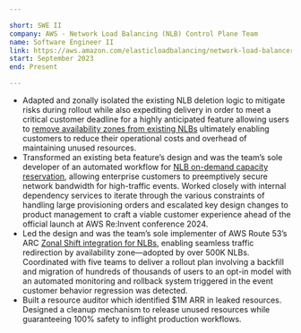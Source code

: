 ```yaml
---

short: SWE II
company: AWS - Network Load Balancing (NLB) Control Plane Team
name: Software Engineer II
link: https://aws.amazon.com/elasticloadbalancing/network-load-balancer/
start: September 2023
end: Present

---
```


- Adapted and zonally isolated the existing NLB deletion logic to mitigate risks during rollout while also expediting delivery in order to meet a critical customer deadline for a highly anticipated feature allowing users to <a href="https://aws.amazon.com/about-aws/whats-new/2025/02/aws-network-load-balancer-removing-availability-zones/" target="_blank">remove availability zones from existing NLBs</a> ultimately enabling customers to reduce their operational costs and overhead of maintaining unused resources. 
- Transformed an existing beta feature’s design and was the team’s sole developer of an automated workflow for <a href="https://docs.aws.amazon.com/elasticloadbalancing/latest/network/capacity-unit-reservation.html" target="_blank">NLB on-demand capacity reservation</a>, allowing enterprise customers to preemptively secure network bandwidth for high-traffic events. Worked closely with internal dependency services to iterate through the various constraints of handling large provisioning orders and escalated key design changes to product management to craft a viable customer experience ahead of the official launch at AWS Re:Invent conference 2024.
- Led the design and was the team’s sole implementer of AWS Route 53’s ARC <a href="https://aws.amazon.com/about-aws/whats-new/2024/10/cross-zone-network-load-balancer-zonal-shift-autoshift/" target="_blank">Zonal Shift integration for NLBs</a>, enabling seamless traffic redirection by availability zone—adopted by over 500K NLBs. Coordinated with five teams to deliver a rollout plan involving a backfill and migration of hundreds of thousands of users to an opt-in model with an automated monitoring and rollback system triggered in the event customer behavior regression was detected.
- Built a resource auditor which identified $1M ARR in leaked resources. Designed a cleanup mechanism to release unused resources while guaranteeing 100% safety to inflight production workflows.